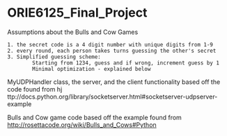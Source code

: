 # ORIE6125_Final_Project
Assumptions about the Bulls and Cow Games

	1. the secret code is a 4 digit number with unique digits from 1-9
	2. every round, each person takes turns guessing the other's secret
	3. Simplified guessing scheme:
			Starting from 1234, guess and if wrong, increment guess by 1
			Minimal optimization - explained below

MyUDPHandler class, the server, and the client functionality based off
the code found from
hj ttp://docs.python.org/library/socketserver.html#socketserver-udpserver-example

Bulls and Cow game code based off the example found from
http://rosettacode.org/wiki/Bulls_and_Cows#Python
